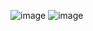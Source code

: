 ![image](https://github.com/LeticiaBHB/Html-CSS-animaisselvagem/assets/124852398/2f691b38-123e-4b08-ae18-f555b21182d4) ![image](https://github.com/LeticiaBHB/Html-CSS-animaisselvagem/assets/124852398/60b8fd70-1554-47fe-bd47-4dd359321376)

